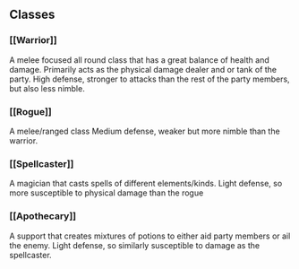 ## Classes
### [[Warrior]]
A melee focused all round class that has a great balance of health and damage. Primarily acts as the physical damage dealer and or tank of the party.
High defense, stronger to attacks than the rest of the party members, but also less nimble.
### [[Rogue]]
A melee/ranged class
Medium defense, weaker but more nimble than the warrior. 
### [[Spellcaster]]
A magician that casts spells of different elements/kinds. 
Light defense, so more susceptible to physical damage than the rogue
### [[Apothecary]]
A support that creates mixtures of potions to either aid party members or ail the enemy. Light defense, so similarly susceptible to damage as the spellcaster.

